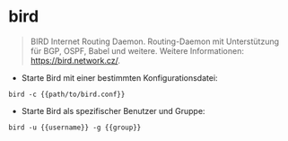 # bird

> BIRD Internet Routing Daemon.
> Routing-Daemon mit Unterstützung für BGP, OSPF, Babel und weitere.
> Weitere Informationen: <https://bird.network.cz/>.

- Starte Bird mit einer bestimmten Konfigurationsdatei:

`bird -c {{path/to/bird.conf}}`

- Starte Bird als spezifischer Benutzer und Gruppe:

`bird -u {{username}} -g {{group}}`
